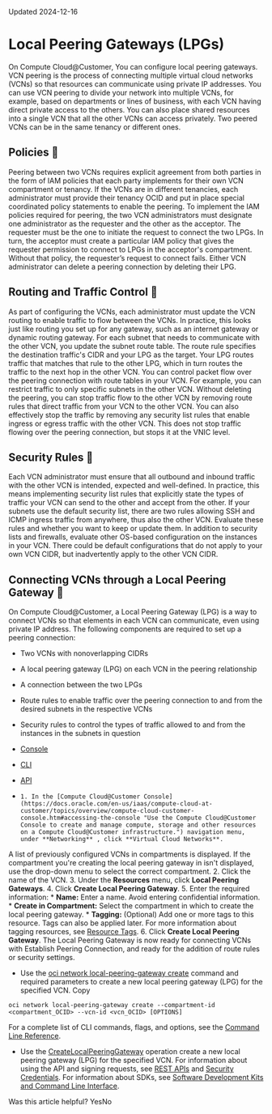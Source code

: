 Updated 2024-12-16
# Local Peering Gateways (LPGs)
On Compute Cloud@Customer, You can configure local peering gateways. VCN peering is the process of connecting multiple virtual cloud networks (VCNs) so that resources can communicate using private IP addresses.
You can use VCN peering to divide your network into multiple VCNs, for example, based on departments or lines of business, with each VCN having direct private access to the others. You can also place shared resources into a single VCN that all the other VCNs can access privately. Two peered VCNs can be in the same tenancy or different ones.
## Policies 🔗 
Peering between two VCNs requires explicit agreement from both parties in the form of IAM policies that each party implements for their own VCN compartment or tenancy. If the VCNs are in different tenancies, each administrator must provide their tenancy OCID and put in place special coordinated policy statements to enable the peering.
To implement the IAM policies required for peering, the two VCN administrators must designate one administrator as the requester and the other as the acceptor. The requester must be the one to initiate the request to connect the two LPGs. In turn, the acceptor must create a particular IAM policy that gives the requester permission to connect to LPGs in the acceptor's compartment. Without that policy, the requester’s request to connect fails. Either VCN administrator can delete a peering connection by deleting their LPG.
## Routing and Traffic Control 🔗 
As part of configuring the VCNs, each administrator must update the VCN routing to enable traffic to flow between the VCNs. In practice, this looks just like routing you set up for any gateway, such as an internet gateway or dynamic routing gateway. For each subnet that needs to communicate with the other VCN, you update the subnet route table. The route rule specifies the destination traffic's CIDR and your LPG as the target. Your LPG routes traffic that matches that rule to the other LPG, which in turn routes the traffic to the next hop in the other VCN.
You can control packet flow over the peering connection with route tables in your VCN. For example, you can restrict traffic to only specific subnets in the other VCN. Without deleting the peering, you can stop traffic flow to the other VCN by removing route rules that direct traffic from your VCN to the other VCN. You can also effectively stop the traffic by removing any security list rules that enable ingress or egress traffic with the other VCN. This does not stop traffic flowing over the peering connection, but stops it at the VNIC level.
## Security Rules 🔗 
Each VCN administrator must ensure that all outbound and inbound traffic with the other VCN is intended, expected and well-defined. In practice, this means implementing security list rules that explicitly state the types of traffic your VCN can send to the other and accept from the other. If your subnets use the default security list, there are two rules allowing SSH and ICMP ingress traffic from anywhere, thus also the other VCN. Evaluate these rules and whether you want to keep or update them.
In addition to security lists and firewalls, evaluate other OS-based configuration on the instances in your VCN. There could be default configurations that do not apply to your own VCN CIDR, but inadvertently apply to the other VCN CIDR.
## Connecting VCNs through a Local Peering Gateway 🔗 
On Compute Cloud@Customer, a Local Peering Gateway (LPG) is a way to connect VCNs so that elements in each VCN can communicate, even using private IP address.
The following components are required to set up a peering connection:
  * Two VCNs with nonoverlapping CIDRs
  * A local peering gateway (LPG) on each VCN in the peering relationship
  * A connection between the two LPGs
  * Route rules to enable traffic over the peering connection to and from the desired subnets in the respective VCNs
  * Security rules to control the types of traffic allowed to and from the instances in the subnets in question


  * [Console](https://docs.oracle.com/en-us/iaas/compute-cloud-at-customer/topics/network/local-peering-gateway.htm)
  * [CLI](https://docs.oracle.com/en-us/iaas/compute-cloud-at-customer/topics/network/local-peering-gateway.htm)
  * [API](https://docs.oracle.com/en-us/iaas/compute-cloud-at-customer/topics/network/local-peering-gateway.htm)


  *     1. In the [Compute Cloud@Customer Console](https://docs.oracle.com/en-us/iaas/compute-cloud-at-customer/topics/overview/compute-cloud-customer-console.htm#accessing-the-console "Use the Compute Cloud@Customer Console to create and manage compute, storage and other resources on a Compute Cloud@Customer infrastructure.") navigation menu, under **Networking** , click **Virtual Cloud Networks**. 
A list of previously configured VCNs in compartments is displayed. If the compartment you're creating the local peering gateway in isn't displayed, use the drop-down menu to select the correct compartment. 
    2. Click the name of the VCN. 
    3. Under the **Resources** menu, click **Local Peering Gateways**.
    4. Click **Create Local Peering Gateway**.
    5. Enter the required information:
       * **Name:** Enter a name. Avoid entering confidential information.
       * **Create in Compartment:** Select the compartment in which to create the local peering gateway.
       * **Tagging:** (Optional) Add one or more tags to this resource. Tags can also be applied later. For more information about tagging resources, see [Resource Tags](https://docs.oracle.com/iaas/Content/General/Concepts/resourcetags.htm).
    6. Click **Create Local Peering Gateway**.
The Local Peering Gateway is now ready for connecting VCNs with Establish Peering Connection, and ready for the addition of route rules or security settings.
  * Use the [oci network local-peering-gateway create](https://docs.oracle.com/iaas/tools/oci-cli/latest/oci_cli_docs/cmdref/network/local-peering-gateway/create.html) command and required parameters to create a new local peering gateway (LPG) for the specified VCN.
Copy
```
oci network local-peering-gateway create --compartment-id <compartment_OCID> --vcn-id <vcn_OCID> [OPTIONS]
```

For a complete list of CLI commands, flags, and options, see the [Command Line Reference](https://docs.oracle.com/iaas/tools/oci-cli/latest/oci_cli_docs/index.html).
  * Use the [CreateLocalPeeringGateway](https://docs.oracle.com/iaas/api/#/en/iaas/latest/LocalPeeringGateway/CreateLocalPeeringGateway) operation create a new local peering gateway (LPG) for the specified VCN.
For information about using the API and signing requests, see [REST APIs](https://docs.oracle.com/iaas/Content/API/Concepts/usingapi.htm#REST_APIs) and [Security Credentials](https://docs.oracle.com/iaas/Content/General/Concepts/credentials.htm). For information about SDKs, see [Software Development Kits and Command Line Interface](https://docs.oracle.com/iaas/Content/API/Concepts/sdks.htm#Software_Development_Kits_and_Command_Line_Interface).


Was this article helpful?
YesNo

